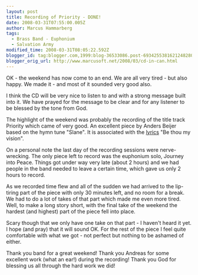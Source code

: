 ```yaml
---
layout: post
title: Recording of Priority - DONE!
date: 2008-03-31T07:55:00.005Z
author: Marcus Hammarberg
tags:
  - Brass Band - Euphonium
  - Salvation Army
modified_time: 2008-03-31T08:05:22.592Z
blogger_id: tag:blogger.com,1999:blog-36533086.post-6934255381621248280
blogger_orig_url: http://www.marcusoft.net/2008/03/cd-in-can.html
---
```


OK - the weekend has now come to an end. We are all very tired - but
also happy. We made it - and most of it sounded very good also.

I think the CD will be very nice to listen to and with a strong message
built into it. We have prayed for the message to be clear and for any
listener to be blessed by the tone from God.

The highlight of the weekend was probably the recording of the title
track Priority which came of very good. An excellent piece by Anders
Beijer based on the hymn tune "Slane". It is associated with the
[lyrics](http://www.musicanet.org/robokopp/eire/bethoumy.htm) "Be thou
my vision".

On a personal note the last day of the recording sessions were
nerve-wrecking. The only piece left to record was the euphonium solo,
Journey into Peace. Things got under way very late (about 2 hours) and
we had people in the band needed to leave a certain time, which gave us
only 2 hours to record.

As we recorded time flew and all of the sudden we had arrived to the
lip-tiring part of the piece with only 30 minutes left, and no room for
a break. We had to do a lot of takes of that part which made me even
more tired. Well, to make a long story short, with the final take of the
weekend the hardest (and highest) part of the piece fell into place.

Scary though that we only have one take on that part - I haven't heard
it yet. I hope (and pray) that it will sound OK. For the rest of the
piece I feel quite comfortable with what we got - not perfect but
nothing to be ashamed of either.

Thank you band for a great weekend!
Thank you Andreas for some excellent work (what an ear!) during the
recording!
Thank you God for blessing us all through the hard work we did!
